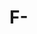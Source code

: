 # F-

<script type="text/javascript"> 
	var num=213; 
	document.write("Output : " + num.toString(2));		 
</script> 
